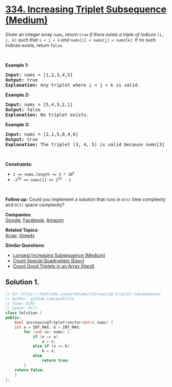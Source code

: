 # [334. Increasing Triplet Subsequence (Medium)](https://leetcode.com/problems/increasing-triplet-subsequence/)

<p>Given an integer array <code>nums</code>, return <code>true</code><em> if there exists a triple of indices </em><code>(i, j, k)</code><em> such that </em><code>i &lt; j &lt; k</code><em> and </em><code>nums[i] &lt; nums[j] &lt; nums[k]</code>. If no such indices exists, return <code>false</code>.</p>

<p>&nbsp;</p>
<p><strong>Example 1:</strong></p>

<pre><strong>Input:</strong> nums = [1,2,3,4,5]
<strong>Output:</strong> true
<strong>Explanation:</strong> Any triplet where i &lt; j &lt; k is valid.
</pre>

<p><strong>Example 2:</strong></p>

<pre><strong>Input:</strong> nums = [5,4,3,2,1]
<strong>Output:</strong> false
<strong>Explanation:</strong> No triplet exists.
</pre>

<p><strong>Example 3:</strong></p>

<pre><strong>Input:</strong> nums = [2,1,5,0,4,6]
<strong>Output:</strong> true
<strong>Explanation:</strong> The triplet (3, 4, 5) is valid because nums[3] == 0 &lt; nums[4] == 4 &lt; nums[5] == 6.
</pre>

<p>&nbsp;</p>
<p><strong>Constraints:</strong></p>

<ul>
	<li><code>1 &lt;= nums.length &lt;= 5 * 10<sup>5</sup></code></li>
	<li><code>-2<sup>31</sup> &lt;= nums[i] &lt;= 2<sup>31</sup> - 1</code></li>
</ul>

<p>&nbsp;</p>
<strong>Follow up:</strong> Could you implement a solution that runs in <code>O(n)</code> time complexity and <code>O(1)</code> space complexity?

**Companies**:  
[Google](https://leetcode.com/company/google), [Facebook](https://leetcode.com/company/facebook), [Amazon](https://leetcode.com/company/amazon)

**Related Topics**:  
[Array](https://leetcode.com/tag/array/), [Greedy](https://leetcode.com/tag/greedy/)

**Similar Questions**:
* [Longest Increasing Subsequence (Medium)](https://leetcode.com/problems/longest-increasing-subsequence/)
* [Count Special Quadruplets (Easy)](https://leetcode.com/problems/count-special-quadruplets/)
* [Count Good Triplets in an Array (Hard)](https://leetcode.com/problems/count-good-triplets-in-an-array/)

## Solution 1.

```cpp
// OJ: https://leetcode.com/problems/increasing-triplet-subsequence/
// Author: github.com/punkfulw
// Time: O(N)
// Space: O(1)
class Solution {
public:
    bool increasingTriplet(vector<int>& nums) {
    int a = INT_MAX, b = INT_MAX;
        for (int &x: nums) {
            if (x <= a)
                a = x;           
            else if (x <= b)
                b = x;          
            else            
                return true;      
        }
    return false;
    }
};
```
